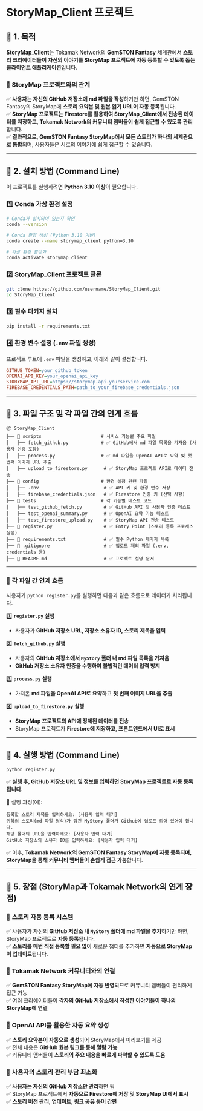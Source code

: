 # **StoryMap_Client 프로젝트**

## 📌 1. 목적 

**StoryMap_Client**는 Tokamak Network의 **GemSTON Fantasy** 세계관에서 **스토리 크리에이터들이 자신의 이야기를 StoryMap 프로젝트에 자동 등록할 수 있도록 돕는 클라이언트 애플리케이션**입니다.  

### 🔹 **StoryMap 프로젝트와의 관계**
✅ **사용자는 자신의 GitHub 저장소에 md 파일을 작성**하기만 하면, GemSTON Fantasy의 StoryMap에 **스토리 요약본 및 원본 읽기 URL이 자동 등록**됩니다.  
✅ **StoryMap 프로젝트는 Firestore를 활용하여 StoryMap_Client에서 전송된 데이터를 저장하고, Tokamak Network의 커뮤니티 맴버들이 쉽게 접근할 수 있도록 관리**합니다.  
✅ **결과적으로, GemSTON Fantasy StoryMap에서 모든 스토리가 하나의 세계관으로 통합**되며, 사용자들은 서로의 이야기에 쉽게 접근할 수 있습니다.  

---

## 📌 2. 설치 방법 (Command Line)

이 프로젝트를 실행하려면 **Python 3.10 이상**이 필요합니다.  

### **1️⃣ Conda 가상 환경 설정**
```bash
# Conda가 설치되어 있는지 확인
conda --version

# Conda 환경 생성 (Python 3.10 기반)
conda create --name storymap_client python=3.10

# 가상 환경 활성화
conda activate storymap_client
```

### **2️⃣ StoryMap_Client 프로젝트 클론**
```bash
git clone https://github.com/username/StoryMap_Client.git
cd StoryMap_Client
```

### **3️⃣ 필수 패키지 설치**
```bash
pip install -r requirements.txt
```

### **4️⃣ 환경 변수 설정 (`.env` 파일 생성)**
프로젝트 루트에 `.env` 파일을 생성하고, 아래와 같이 설정합니다.
```ini
GITHUB_TOKEN=your_github_token
OPENAI_API_KEY=your_openai_api_key
STORYMAP_API_URL=https://storymap-api.yourservice.com
FIREBASE_CREDENTIALS_PATH=path_to_your_firebase_credentials.json
```

---

## 📌 3. 파일 구조 및 각 파일 간의 연계 흐름

```
📦 StoryMap_Client
├── 📂 scripts                      # 서비스 기능별 주요 파일
│   ├── fetch_github.py            # ✅ GitHub에서 md 파일 목록을 가져옴 (사용자 인증 포함)
│   ├── process.py                 # ✅ md 파일을 OpenAI API로 요약 및 첫 번째 이미지 URL 추출
│   ├── upload_to_firestore.py      # ✅ StoryMap 프로젝트 API로 데이터 전송
├── 📂 config                       # 환경 설정 관련 파일
│   ├── .env                        # ✅ API 키 및 환경 변수 저장
│   ├── firebase_credentials.json   # ✅ Firestore 인증 키 (선택 사항)
├── 📂 tests                        # 각 기능별 테스트 코드
│   ├── test_github_fetch.py        # ✅ GitHub API 및 사용자 인증 테스트
│   ├── test_openai_summary.py      # ✅ OpenAI 요약 기능 테스트
│   ├── test_firestore_upload.py    # ✅ StoryMap API 전송 테스트
├── 📜 register.py                   # ✅ Entry Point (스토리 등록 프로세스 실행)
├── 📜 requirements.txt              # ✅ 필수 Python 패키지 목록
├── 📜 .gitignore                    # ✅ 업로드 제외 파일 (.env, credentials 등)
├── 📜 README.md                     # ✅ 프로젝트 설명 문서
```

---

### 📌 **각 파일 간 연계 흐름**  
사용자가 `python register.py`를 실행하면 다음과 같은 흐름으로 데이터가 처리됩니다.

1️⃣ **`register.py` 실행**  
- 사용자가 **GitHub 저장소 URL, 저장소 소유자 ID, 스토리 제목을 입력**  

2️⃣ **`fetch_github.py` 실행**  
- 사용자의 **GitHub 저장소에서 `MyStory` 폴더 내 md 파일 목록을 가져옴**  
- **GitHub 저장소 소유자 인증을 수행하여 불법적인 데이터 입력 방지**  

3️⃣ **`process.py` 실행**  
- 가져온 **md 파일을 OpenAI API로 요약**하고 **첫 번째 이미지 URL을 추출**  

4️⃣ **`upload_to_firestore.py` 실행**  
- **StoryMap 프로젝트의 API에 정제된 데이터를 전송**  
- StoryMap 프로젝트가 **Firestore에 저장하고, 프론트엔드에서 UI로 표시**  

---

## 📌 4. 실행 방법 (Command Line)

```bash
python register.py
```

✅ **실행 후, GitHub 저장소 URL 및 정보를 입력하면 StoryMap 프로젝트로 자동 등록됩니다.**

📌 실행 과정(예):
```
등록할 스토리 제목을 입력하세요: [사용자 입력 대기]
귀하의 스토리(md 파일 형식)가 담긴 MyStory 폴더가 Github에 업로드 되어 있어야 합니다.
해당 폴더의 URL을 입력하세요: [사용자 입력 대기]
GitHub 저장소의 소유자 ID를 입력하세요: [사용자 입력 대기]
```

✅ 이후, **Tokamak Network의 GemSTON Fantasy StoryMap에 자동 등록되며, StoryMap을 통해 커뮤니티 맴버들이 손쉽게 접근 가능**합니다.  

---

## 📌 5. 장점 (StoryMap과 Tokamak Network의 연계 장점)

### 🌟 **스토리 자동 등록 시스템**
✅ 사용자가 자신의 **GitHub 저장소 내 `MyStory` 폴더에 md 파일을 추가**하기만 하면, StoryMap 프로젝트로 **자동 등록**됩니다.  
✅ **스토리를 매번 직접 등록할 필요 없이** 새로운 챕터를 추가하면 **자동으로 StoryMap이 업데이트**됩니다.  

### 🌟 **Tokamak Network 커뮤니티와의 연결**
✅ **GemSTON Fantasy StoryMap에 자동 반영**되므로 커뮤니티 맴버들이 편리하게 접근 가능  
✅ 여러 크리에이터들이 **각자의 GitHub 저장소에서 작성한 이야기들이 하나의 StoryMap에 연결**  

### 🌟 **OpenAI API를 활용한 자동 요약 생성**
✅ **스토리 요약본이 자동으로 생성**되어 StoryMap에서 미리보기를 제공  
✅ 전체 내용은 **GitHub 원본 링크를 통해 열람 가능**  
✅ 커뮤니티 맴버들이 **스토리의 주요 내용을 빠르게 파악할 수 있도록 도움**  

### 🌟 **사용자의 스토리 관리 부담 최소화**
✅ **사용자는 자신의 GitHub 저장소만 관리**하면 됨  
✅ StoryMap 프로젝트에서 **자동으로 Firestore에 저장 및 StoryMap UI에서 표시**  
✅ **스토리 버전 관리, 업데이트, 링크 공유 등이 간편**  